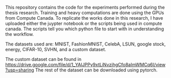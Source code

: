 This repository contains the code for the experiments performed during the thesis research. Training and heavy computations are done using the GPUs from Compute Canada. To replicate the works done in this research, I have uploaded either the juypter notebook or the scripts being used in compute canada. The scripts tell you which python file to start with in understanding the workflow.

The datasets used are: MNIST, FashionMNIST, CelebA, LSUN, google stock, energy, CIFAR-10, SVHN, and a custom dataset.

The custom dataset can be found in https://drive.google.com/file/d/1_YAlJPPy9xtLiNvzihgCfo8aImWMCq6I/view?usp=sharing
The rest of the dataset can be downloaded using pytorch.
